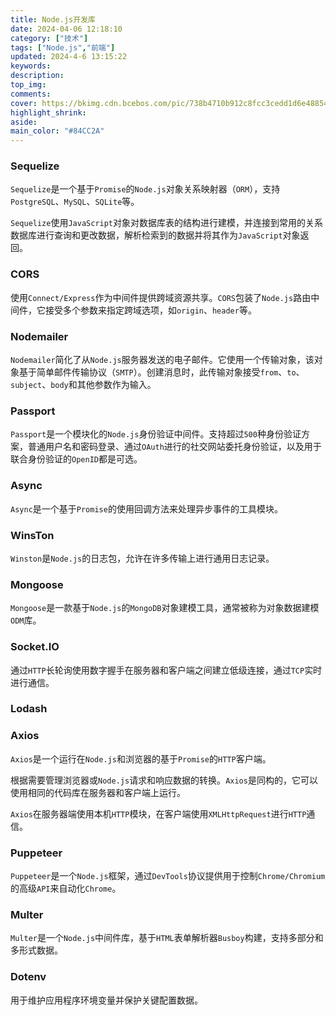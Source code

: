 ```yaml
---
title: Node.js开发库
date: 2024-04-06 12:18:10
category: ["技术"]
tags: ["Node.js","前端"]
updated: 2024-4-6 13:15:22
keywords:
description:
top_img:
comments:
cover: https://bkimg.cdn.bcebos.com/pic/738b4710b912c8fcc3cedd1d6e488545d688d53f8b82
highlight_shrink:
aside:
main_color: "#84CC2A"
---
```

### Sequelize ###

`Sequelize`是一个基于`Promise`的`Node.js`对象关系映射器（`ORM`），支持`PostgreSQL`、`MySQL`、`SQLite`等。

`Sequelize`使用`JavaScript`对象对数据库表的结构进行建模，并连接到常用的关系数据库进行查询和更改数据，解析检索到的数据并将其作为`JavaScript`对象返回。

### CORS ###

使用`Connect/Express`作为中间件提供跨域资源共享。`CORS`包装了`Node.js`路由中间件，它接受多个参数来指定跨域选项，如`origin`、`header`等。

### Nodemailer ###

`Nodemailer`简化了从`Node.js`服务器发送的电子邮件。它使用一个传输对象，该对象基于简单邮件传输协议（`SMTP`）。创建消息时，此传输对象接受`from`、`to`、`subject`、`body`和其他参数作为输入。

### Passport ###

`Passport`是一个模块化的`Node.js`身份验证中间件。支持超过`500`种身份验证方案，普通用户名和密码登录、通过`OAuth`进行的社交网站委托身份验证，以及用于联合身份验证的`OpenID`都是可选。

### Async ###

`Async`是一个基于`Promise`的使用回调方法来处理异步事件的工具模块。

### WinsTon ###

`Winston`是`Node.js`的日志包，允许在许多传输上进行通用日志记录。

### Mongoose ###

`Mongoose`是一款基于`Node.js`的`MongoDB`对象建模工具，通常被称为对象数据建模`ODM`库。

### Socket.IO ###

通过`HTTP`长轮询使用数字握手在服务器和客户端之间建立低级连接，通过`TCP`实时进行通信。

### Lodash ###

### Axios ###

`Axios`是一个运行在`Node.js`和浏览器的基于`Promise`的`HTTP`客户端。

根据需要管理浏览器或`Node.js`请求和响应数据的转换。`Axios`是同构的，它可以使用相同的代码库在服务器和客户端上运行。

`Axios`在服务器端使用本机`HTTP`模块，在客户端使用`XMLHttpRequest`进行`HTTP`通信。

### Puppeteer ###

`Puppeteer`是一个`Node.js`框架，通过`DevTools`协议提供用于控制`Chrome/Chromium`的高级`API`来自动化`Chrome`。

### Multer ###

`Multer`是一个`Node.js`中间件库，基于`HTML`表单解析器`Busboy`构建，支持多部分和多形式数据。

### Dotenv ###

用于维护应用程序环境变量并保护关键配置数据。


